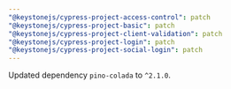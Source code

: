 ```yaml
---
"@keystonejs/cypress-project-access-control": patch
"@keystonejs/cypress-project-basic": patch
"@keystonejs/cypress-project-client-validation": patch
"@keystonejs/cypress-project-login": patch
"@keystonejs/cypress-project-social-login": patch
---
```


Updated dependency `pino-colada` to `^2.1.0`.
